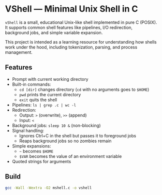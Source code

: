 # VShell — Minimal Unix Shell in C

`vShell` is a small, educational Unix-like shell implemented in pure C (POSIX).  
It supports common shell features like pipelines, I/O redirection, background jobs, and simple variable expansion.

This project is intended as a learning resource for understanding how shells work under the hood, including tokenization, parsing, and process management.

## Features

- Prompt with current working directory
- Built-in commands:
  - `cd [dir]` changes directory (`cd` with no arguments goes to `$HOME`)
  - `pwd` prints the current directory
  - `exit` quits the shell
- Pipelines: `ls | grep .c | wc -l`
- Redirection:
  - Output: `>` (overwrite), `>>` (append)
  - Input: `<`
- Background jobs: `sleep 10 &` (non-blocking)
- Signal handling:
  - Ignores Ctrl+C in the shell but passes it to foreground jobs
  - Reaps background jobs so no zombies remain
- Simple expansions:
  - `~` becomes `$HOME`
  - `$VAR` becomes the value of an environment variable
- Quoted strings for arguments

## Build

```bash
gcc -Wall -Wextra -O2 mshell.c -o vshell
